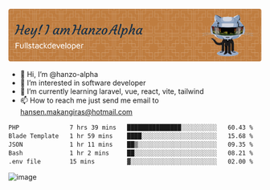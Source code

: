 ![Header](./github-header-image.png)

- 👋 Hi, I’m @hanzo-alpha
- 👀 I’m interested in software developer
- 🌱 I’m currently learning laravel, vue, react, vite, tailwind
- 📫 How to reach me just send me email to hansen.makangiras@hotmail.com 

<!---
hanzo-alpha/hanzo-alpha is a ✨ special ✨ repository because its `README.md` (this file) appears on your GitHub profile.
You can click the Preview link to take a look at your changes.
--->

<!--START_SECTION:waka-->

```txt
PHP              7 hrs 39 mins   ███████████████░░░░░░░░░░   60.43 %
Blade Template   1 hr 59 mins    ████░░░░░░░░░░░░░░░░░░░░░   15.68 %
JSON             1 hr 11 mins    ██▒░░░░░░░░░░░░░░░░░░░░░░   09.35 %
Bash             1 hr 2 mins     ██░░░░░░░░░░░░░░░░░░░░░░░   08.21 %
.env file        15 mins         ▓░░░░░░░░░░░░░░░░░░░░░░░░   02.00 %
```

<!--END_SECTION:waka-->

![image](https://github.com/hanzo-alpha/hanzo-alpha/assets/111342797/c4bd2977-6123-4017-8652-6e166259b484)

